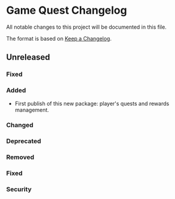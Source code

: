 # Game Quest Changelog
All notable changes to this project will be documented in this file.

The format is based on [Keep a Changelog](https://keepachangelog.com/en/1.0.0/).

## Unreleased

### Fixed

### Added
- First publish of this new package: player's quests and rewards management.

### Changed

### Deprecated

### Removed

### Fixed

### Security
